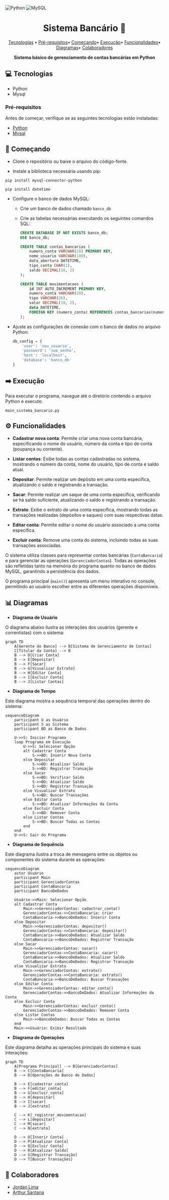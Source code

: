 ![Python](https://img.shields.io/badge/python-3670A0?style=for-the-badge&logo=python&logoColor=ffdd54)
![MySQL](https://img.shields.io/badge/mysql-4479A1.svg?style=for-the-badge&logo=mysql&logoColor=white)

<h1 align="center" style="font-weight: bold;
">Sistema Bancário 🏦</h1>

<p align="center">
 <a href="#Tecnologias">Tecnologias</a> • 
 <a href="#Pré-requisitos">Pré-requisitos</a>•
 <a href="#Começando">Começando</a>•
 <a href="#Execução">Execução</a>• 
 <a href="#Funcionalidades">Funcionalidades</a>• 
 <a href="#Diagramas">Diagramas</a>•
 <a href="#Colaboradores">Colaboradores</a>
 
</p>

<p align="center">
    <b> Sistema básico de gerenciamento de contas bancárias em Python</b>
</p>

<h2 id="Tecnologias">💻 Tecnologias</h2>

- Python
- Mysql

<h3 id="Pré-requisitos">Pré-requisitos</h3>

Antes de começar, verifique se as seguintes tecnologias estão instaladas:

- [Python](https://www.python.org/downloads/)
- [Mysql](https://dev.mysql.com/downloads/installer/)

<h2 id="Começando">🚀 Começando</h2>

- Clone o repositório ou baixe o arquivo do código-fonte.

- Instale a biblioteca necessária usando pip:

```pip install mysql-connector-python```

```pip install datetime```

- Configure o banco de dados MySQL:
   - Crie um banco de dados chamado `banco_db`
   - Crie as tabelas necessárias executando os seguintes comandos SQL:

     ```sql
     CREATE DATABASE IF NOT EXISTS banco_db;
     USE banco_db;
     
     CREATE TABLE contas_bancarias (
         numero_conta VARCHAR(20) PRIMARY KEY,
         nome_usuario VARCHAR(100),
         data_abertura DATETIME,
         tipo_conta CHAR(1),
         saldo DECIMAL(10, 2)
     );

     CREATE TABLE movimentacoes (
         id INT AUTO_INCREMENT PRIMARY KEY,
         numero_conta VARCHAR(20),
         tipo VARCHAR(20),
         valor DECIMAL(10, 2),
         data DATETIME,
         FOREIGN KEY (numero_conta) REFERENCES contas_bancarias(numero_conta)
     );
     ```

- Ajuste as configurações de conexão com o banco de dados no arquivo Python:
   ```python
   db_config = {
       'user': 'seu_usuario',
       'password': 'sua_senha',
       'host': 'localhost',
       'database': 'banco_db'
   }
   ```

<h2 id="Execução">➡️ Execução</h2>
Para executar o programa, navegue até o diretório contendo o arquivo Python e execute:

```
main_sistema_bancario.py
```
<h2 id="Funcionalidades">⚙️ Funcionalidades</h2>

- **Cadastrar nova conta**: Permite criar uma nova conta bancária, especificando o nome do usuário, número da conta e tipo de conta (poupança ou corrente).

- **Listar contas**: Exibe todas as contas cadastradas no sistema, mostrando o número da conta, nome do usuário, tipo de conta e saldo atual.

- **Depositar**: Permite realizar um depósito em uma conta específica, atualizando o saldo e registrando a transação.

- **Sacar**: Permite realizar um saque de uma conta específica, verificando se há saldo suficiente, atualizando o saldo e registrando a transação.

- **Extrato**: Exibe o extrato de uma conta específica, mostrando todas as transações realizadas (depósitos e saques) com suas respectivas datas.

- **Editar conta**: Permite editar o nome do usuário associado a uma conta específica.

- **Excluir conta**: Remove uma conta do sistema, incluindo todas as suas transações associadas.

O sistema utiliza classes para representar contas bancárias (`ContaBancaria`) e para gerenciar as operações (`GerenciadorContas`). Todas as operações são refletidas tanto na memória do programa quanto no banco de dados MySQL, garantindo a persistência dos dados.

O programa principal (`main()`) apresenta um menu interativo no console, permitindo ao usuário escolher entre as diferentes operações disponíveis.

<h2 id="Diagramas">📊 Diagramas</h2>

- **Diagrama de Usuário**

O diagrama abaixo ilustra as interações dos usuários (gerente e correntistas) com o sistema:

```mermaid
graph TD
    A[Gerente do Banco] --> B[Sistema de Gerenciamento de Contas]
    C[Titular da Conta] --> B
    B --> D[Criar Conta]
    B --> E[Depositar]
    B --> F[Sacar]
    B --> G[Visualizar Extrato]
    B --> H[Editar Conta]
    B --> I[Excluir Conta]
    B --> J[Listar Contas]
```

 - **Diagrama de Tempo**

Este diagrama mostra a sequência temporal das operações dentro do sistema:

```mermaid
sequenceDiagram
    participant U as Usuário
    participant S as Sistema
    participant BD as Banco de Dados

    U->>S: Iniciar Programa
    loop Programa em Execução
        U->>S: Selecionar Opção
        alt Cadastrar Conta
            S->>BD: Inserir Nova Conta
        else Depositar
            S->>BD: Atualizar Saldo
            S->>BD: Registrar Transação
        else Sacar
            S->>BD: Verificar Saldo
            S->>BD: Atualizar Saldo
            S->>BD: Registrar Transação
        else Visualizar Extrato
            S->>BD: Buscar Transações
        else Editar Conta
            S->>BD: Atualizar Informações da Conta
        else Excluir Conta
            S->>BD: Remover Conta
        else Listar Contas
            S->>BD: Buscar Todas as Contas
        end
    end
    U->>S: Sair do Programa
```

- **Diagrama de Sequência**

Este diagrama ilustra a troca de mensagens entre os objetos ou componentes do sistema durante as operações:

```mermaid
sequenceDiagram
    actor Usuário
    participant Main
    participant GerenciadorContas
    participant ContaBancaria
    participant BancoDeDados

    Usuário->>Main: Selecionar Opção
    alt Cadastrar Conta
        Main->>GerenciadorContas: cadastrar_conta()
        GerenciadorContas->>ContaBancaria: criar
        ContaBancaria->>BancoDeDados: Inserir Conta
    else Depositar
        Main->>GerenciadorContas: depositar()
        GerenciadorContas->>ContaBancaria: depositar()
        ContaBancaria->>BancoDeDados: Atualizar Saldo
        ContaBancaria->>BancoDeDados: Registrar Transação
    else Sacar
        Main->>GerenciadorContas: sacar()
        GerenciadorContas->>ContaBancaria: sacar()
        ContaBancaria->>BancoDeDados: Atualizar Saldo
        ContaBancaria->>BancoDeDados: Registrar Transação
    else Visualizar Extrato
        Main->>GerenciadorContas: extrato()
        GerenciadorContas->>ContaBancaria: extrato()
        ContaBancaria->>BancoDeDados: Buscar Transações
    else Editar Conta
        Main->>GerenciadorContas: editar_conta()
        GerenciadorContas->>BancoDeDados: Atualizar Informações da Conta
    else Excluir Conta
        Main->>GerenciadorContas: excluir_conta()
        GerenciadorContas->>BancoDeDados: Remover Conta
    else Listar Contas
        Main->>BancoDeDados: Buscar Todas as Contas
    end
    Main->>Usuário: Exibir Resultado
```

- **Diagrama de Operações**

Este diagrama detalha as operações principais do sistema e suas interações:

```mermaid
graph TD
    A[Programa Principal] --> B[GerenciadorContas]
    B --> C[ContaBancaria]
    B --> D[Operações de Banco de Dados]
    
    B --> E[cadastrar_conta]
    B --> F[editar_conta]
    B --> G[excluir_conta]
    B --> H[depositar]
    B --> I[sacar]
    B --> J[extrato]
    
    C --> K[_registrar_movimentacao]
    C --> L[depositar]
    C --> M[sacar]
    C --> N[extrato]
    
    D --> O[Inserir Conta]
    D --> P[Atualizar Conta]
    D --> Q[Excluir Conta]
    D --> R[Atualizar Saldo]
    D --> S[Registrar Transação]
    D --> T[Buscar Transações]
```

<h2 id="colaboradores">🤝 Colaboradores</h2>

- [Jordan Lima](https://github.com/Jordanfl)
- [Arthur Santana](https://github.com/arthurdsm1)
